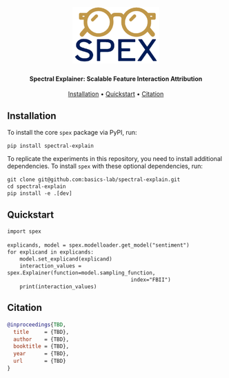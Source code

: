 
<h1 align="center">
  <br>
  <img src="temp_logo.png" width="200">
  <br>

</h1>

<h4 align="center">Spectral Explainer: Scalable Feature Interaction Attribution</h4>


<p align="center">
  <a href="#installation">Installation</a> •
  <a href="#quickstart">Quickstart</a> •
  <a href="#citation">Citation</a>
</p>

<h2 id="installation">Installation</h2>

To install the core `spex` package via PyPI, run:

```
pip install spectral-explain
```

To replicate the experiments in this repository, you need to install additional dependencies. To install `spex` with these optional dependencies, run:


```
git clone git@github.com:basics-lab/spectral-explain.git
cd spectral-explain
pip install -e .[dev]
```

<h2 id="quickstart">Quickstart</h2>

```
import spex

explicands, model = spex.modelloader.get_model("sentiment")
for explicand in explicands:
    model.set_explicand(explicand)
    interaction_values = spex.Explainer(function=model.sampling_function,
                                        index="FBII")
    print(interaction_values)
```

<h2 id="citation">Citation</h2>

```bibtex
@inproceedings{TBD,
  title     = {TBD},
  author    = {TBD},
  booktitle = {TBD},
  year      = {TBD},
  url       = {TBD}
}
```